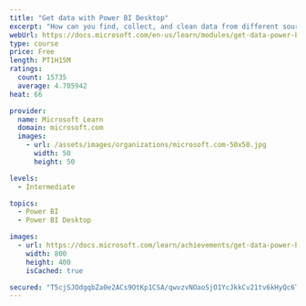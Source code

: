 ```yaml
---
title: "Get data with Power BI Desktop"
excerpt: "How can you find, collect, and clean data from different sources? Power BI is a tool for making sense of your data. You will learn tricks to make data-gathering easier."
webUrl: https://docs.microsoft.com/en-us/learn/modules/get-data-power-bi/
type: course
price: Free
length: PT1H15M
ratings:
  count: 15735
  average: 4.705942
heat: 66

provider:
  name: Microsoft Learn
  domain: microsoft.com
  images:
    - url: /assets/images/organizations/microsoft.com-50x50.jpg
      width: 50
      height: 50

levels:
  - Intermediate

topics:
  - Power BI
  - Power BI Desktop

images:
  - url: https://docs.microsoft.com/learn/achievements/get-data-power-bi-desktop-social.png
    width: 800
    height: 400
    isCached: true

secured: "T5cjSJOdgqbZa0e2ACs9OtKp1CSA/qwvzvNOaoSjO1YcJkkCv21tv6kHyQc6TIpTkK/M+5L7n+VZ5bD3Y1cF0UPKoiDJDk1zeaLagj8dXQsT2CEeRPSA266kEwqyQ9aEwlTtreCra7xO7j2RLxgSvMYxFg1qw+tghgguURikc9B8HT1dv4NRfd6Y0/dzOKNz/G+NIEnvQP0Pqd1D+etVtzMe/BLfE21Lnwj8Jpk6gS3dET56ReAHfzH0wLy97f+bNq+FexLoL99twg4SJ/6UUaf0RLIHA59xtEyQBp3JVge4SowQhrUdvxE+VkjZDnZmMmVKaNGyjGsMEb8XmV6X3vYZgi4CdCg9oO5N8SVM7bhyJ7SfLUFKTkz4u9y8pR9ttVqPOerVP+K9HwJQC48F7qE8N7jJQBWq0jZ9K3o2jgkdGVShaJYXxxUOa8oPEfTr;PGgJG/fuYmD09W9lcb0BVg=="
---
```



